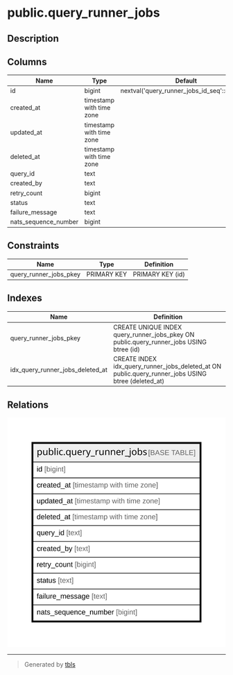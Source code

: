 # public.query_runner_jobs

## Description

## Columns

| Name | Type | Default | Nullable | Children | Parents | Comment |
| ---- | ---- | ------- | -------- | -------- | ------- | ------- |
| id | bigint | nextval('query_runner_jobs_id_seq'::regclass) | false |  |  |  |
| created_at | timestamp with time zone |  | true |  |  |  |
| updated_at | timestamp with time zone |  | true |  |  |  |
| deleted_at | timestamp with time zone |  | true |  |  |  |
| query_id | text |  | true |  |  |  |
| created_by | text |  | true |  |  |  |
| retry_count | bigint |  | true |  |  |  |
| status | text |  | true |  |  |  |
| failure_message | text |  | true |  |  |  |
| nats_sequence_number | bigint |  | true |  |  |  |

## Constraints

| Name | Type | Definition |
| ---- | ---- | ---------- |
| query_runner_jobs_pkey | PRIMARY KEY | PRIMARY KEY (id) |

## Indexes

| Name | Definition |
| ---- | ---------- |
| query_runner_jobs_pkey | CREATE UNIQUE INDEX query_runner_jobs_pkey ON public.query_runner_jobs USING btree (id) |
| idx_query_runner_jobs_deleted_at | CREATE INDEX idx_query_runner_jobs_deleted_at ON public.query_runner_jobs USING btree (deleted_at) |

## Relations

![er](public.query_runner_jobs.svg)

---

> Generated by [tbls](https://github.com/k1LoW/tbls)
